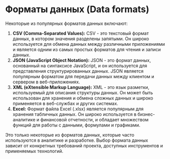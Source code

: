 # Форматы данных (Data formats)

Некоторые из популярных форматов данных включают:

1. **CSV (Comma-Separated Values):** CSV - это текстовый формат данных, в котором значения разделены запятыми. Он широко используется для обмена данных между различными приложениями и является одним из самых простых форматов для чтения и записи данных.
2. **JSON (JavaScript Object Notation):** JSON - это формат данных, основанный на синтаксисе JavaScript, и он используется для представления структурированных данных. JSON является популярным форматом для передачи данных между клиентом и сервером в веб-приложениях.
3. **XML (eXtensible Markup Language):** XML - это язык разметки, используемый для описания структуры данных. Он может быть использован для хранения и обмена сложных данных и широко применяется в веб-службах и других системах.
4. **Excel:** Формат файла Excel (.xlsx) является популярным для хранения табличных данных. Он широко используется в бизнес-аналитике и финансовой отчетности, и обладает множеством функций для работы с данными, формулами и графиками.

Это только некоторые из форматов данных, которые часто используются в аналитике и разработке. Выбор формата данных зависит от конкретных требований проекта, доступных инструментов и применяемых технологий.



